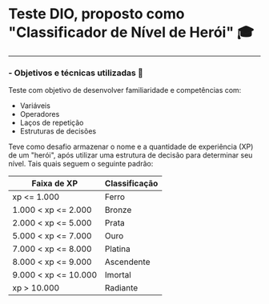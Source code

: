 
# Teste DIO, proposto como "Classificador de Nível de Herói" 🎓

____

### - Objetivos e técnicas utilizadas 📄

Teste com objetivo de desenvolver familiaridade e competências com:
- Variáveis
- Operadores
- Laços de repetição
- Estruturas de decisões

Teve como desafio armazenar o nome e a quantidade de experiência (XP) de um "herói", após utilizar uma estrutura de decisão para determinar seu nível. Tais quais seguem o seguinte padrão:

| Faixa de XP              | Classificação |
|--------------------------|---------------|
| xp <= 1.000              | Ferro         |
| 1.000 < xp <= 2.000      | Bronze        |
| 2.000 < xp <= 5.000      | Prata         |
| 5.000 < xp <= 7.000      | Ouro          |
| 7.000 < xp <= 8.000      | Platina       |
| 8.000 < xp <= 9.000      | Ascendente    |
| 9.000 < xp <= 10.000     | Imortal       |
| xp > 10.000              | Radiante      |
